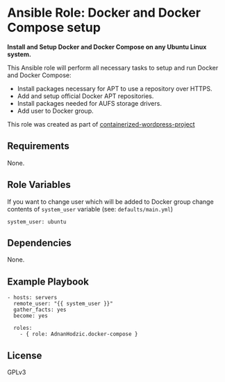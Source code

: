 Ansible Role: Docker and Docker Compose setup
=========

**Install and Setup Docker and Docker Compose on any Ubuntu Linux system.**

This Ansible role will perform all necessary tasks to setup and run Docker and Docker Compose:

  * Install packages necessary for APT to use a repository over HTTPS.
  * Add and setup official Docker APT repositories.
  * Install packages needed for AUFS storage drivers.
  * Add user to Docker group.
  
This role was created as part of [containerized-wordpress-project](https://github.com/AdnanHodzic/containerized-wordpress-project)

Requirements
------------

None.

Role Variables
--------------

If you want to change user which will be added to Docker group
change contents of `system_user` variable (see: `defaults/main.yml`)

```
system_user: ubuntu
```

Dependencies
------------

None.

Example Playbook
----------------

```
- hosts: servers
  remote_user: "{{ system_user }}"
  gather_facts: yes
  become: yes

  roles:
    - { role: AdnanHodzic.docker-compose }
```

License
-------

GPLv3

